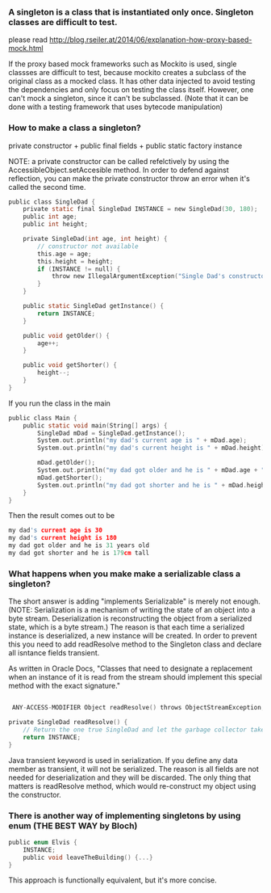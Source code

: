 ### A singleton is a class that is instantiated only once. Singleton classes are difficult to test.

please read http://blog.rseiler.at/2014/06/explanation-how-proxy-based-mock.html

If the proxy based mock frameworks such as Mockito is used, single classses are difficult to test, because mockito creates a subclass of the original class as a mocked class. It has other data injected to avoid testing the dependencies and only focus on testing the class itself. However, one can't mock a singleton, since it can't be subclassed. (Note that it can be done with a testing framework that uses bytecode manipulation)

### How to make a class a singleton?

private constructor + public final fields + public static factory instance

NOTE: a private constructor can be called refelctively by using the AccessibleObject.setAccesible method. In order to defend against reflection, you can make the private constructor throw an error when it's called the second time. 

```c
public class SingleDad {
	private static final SingleDad INSTANCE = new SingleDad(30, 180);
	public int age;
	public int height;

	private SingleDad(int age, int height) {
		// constructor not available
		this.age = age;
		this.height = height;
		if (INSTANCE != null) {
			throw new IllegalArgumentException("Single Dad's constructor cannot be called");
		}
	}

	public static SingleDad getInstance() {
		return INSTANCE;
	}

	public void getOlder() {
		age++;
	}

	public void getShorter() {
		height--;
	}
}
```

If you run the class in the main

```c
public class Main {
	public static void main(String[] args) {
		SingleDad mDad = SingleDad.getInstance();
		System.out.println("my dad's current age is " + mDad.age);
		System.out.println("my dad's current height is " + mDad.height);

		mDad.getOlder();
		System.out.println("my dad got older and he is " + mDad.age + " years old");
		mDad.getShorter();
		System.out.println("my dad got shorter and he is " + mDad.height + "cm tall");
	}
}
```

Then the result comes out to be 

```c
my dad's current age is 30
my dad's current height is 180
my dad got older and he is 31 years old
my dad got shorter and he is 179cm tall
```

### What happens when you make make a serializable class a singleton?

The short answer is adding "implements Serializable" is merely not enough. (NOTE: Serialization is a mechanism of writing the state of an object into a byte stream. Deserialization is reconstructing the object from a serialized state, which is a byte stream.) The reason is that each time a serialized instance is deserialized, a new instance will be created. In order to prevent this you need to add readResolve method to the Singleton class and declare all isntance fields transient.

As written in Oracle Docs,
"Classes that need to designate a replacement when an instance of it is read from the stream should implement this special method with the exact signature."

```c

 ANY-ACCESS-MODIFIER Object readResolve() throws ObjectStreamException;

```

```c
private SingleDad readResolve() {
	// Return the one true SingleDad and let the garbage collector take care of the SingleDad impersonators.
	return INSTANCE;
}
```

Java transient keyword is used in serialization. If you define any data member as transient, it will not be serialized. The reason is all fields are not needed for deserialization and they will be discarded. The only thing that matters is readResolve method, which would re-construct my object using the constructor.

### There is another way of implementing singletons by using enum (THE BEST WAY by Bloch)

```c
public enum Elvis {
	INSTANCE;
	public void leaveTheBuilding() {...}
}
```

This approach is functionally equivalent, but it's more concise. 
